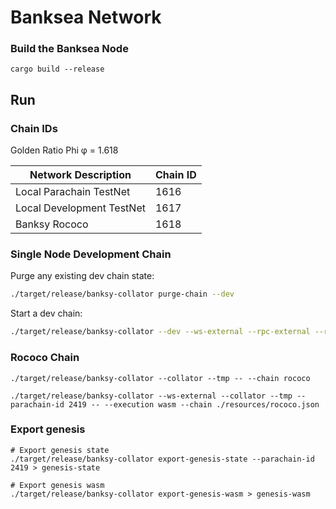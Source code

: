 # Banksea Network

### Build the Banksea Node

```shell
cargo build --release
```

## Run

### Chain IDs

Golden Ratio
Phi
φ = 1.618

| Network Description       | Chain ID |
| ------------------------- | -------- |
| Local Parachain TestNet   | 1616     |
| Local Development TestNet | 1617     |
| Banksy Rococo             | 1618     |



 

### Single Node Development Chain

Purge any existing dev chain state:

```bash
./target/release/banksy-collator purge-chain --dev
```

Start a dev chain:

```bash
./target/release/banksy-collator --dev --ws-external --rpc-external --rpc-cors=all
```

### Rococo Chain
```shell
./target/release/banksy-collator --collator --tmp -- --chain rococo
```

```shell
./target/release/banksy-collator --ws-external --collator --tmp --parachain-id 2419 -- --execution wasm --chain ./resources/rococo.json
```

### Export genesis 

```shell
# Export genesis state
./target/release/banksy-collator export-genesis-state --parachain-id 2419 > genesis-state

# Export genesis wasm
./target/release/banksy-collator export-genesis-wasm > genesis-wasm
```





